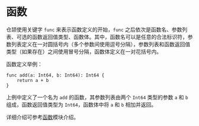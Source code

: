 # 函数

仓颉使用关键字 `func` 来表示函数定义的开始，`func` 之后依次是函数名、参数列表、可选的函数返回值类型、函数体。其中，函数名可以是任意的合法标识符，参数列表定义在一对圆括号内（多个参数间使用逗号分隔），参数列表和函数返回值类型（如果存在）之间使用冒号分隔，函数体定义在一对花括号内。

函数定义举例：

```cangjie
func add(a: Int64, b: Int64): Int64 {
    return a + b
}
```

上例中定义了一个名为 `add` 的函数，其参数列表由两个 `Int64` 类型的参数 `a` 和 `b` 组成，函数返回值类型为 `Int64`，函数体中将 `a` 和 `b` 相加并返回。

详细介绍可参考[函数](../function/define_functions.md)模块介绍。

